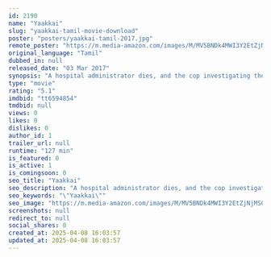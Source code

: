 ```yaml
---
id: 2190
name: "Yaakkai"
slug: "yaakkai-tamil-movie-download"
poster: "posters/yaakkai-tamil-2017.jpg"
remote_poster: "https://m.media-amazon.com/images/M/MV5BNDk4MWI3Y2EtZjNjMS00MGYwLWE1MjAtMTdiZWY1ZjUyNDU4XkEyXkFqcGc@._V1_SX300.jpg"
original_language: "Tamil"
dubbed_in: null
released_date: "03 Mar 2017"
synopsis: "A hospital administrator dies, and the cop investigating the murder finds that this is just one in a series of grisly crimes."
type: "movie"
rating: "5.1"
imdbid: "tt6594854"
tmdbid: null
views: 0
likes: 0
dislikes: 0
author_id: 1
trailer_url: null
runtime: "127 min"
is_featured: 0
is_active: 1
is_comingsoon: 0
seo_title: "Yaakkai"
seo_description: "A hospital administrator dies, and the cop investigating the murder finds that this is just one in a series of grisly crimes."
seo_keywords: "\"Yaakkai\""
seo_image: "https://m.media-amazon.com/images/M/MV5BNDk4MWI3Y2EtZjNjMS00MGYwLWE1MjAtMTdiZWY1ZjUyNDU4XkEyXkFqcGc@._V1_SX300.jpg"
screenshots: null
redirect_to: null
social_shares: 0
created_at: 2025-04-08 16:03:57
updated_at: 2025-04-08 16:03:57
---
```


